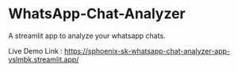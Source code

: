 # WhatsApp-Chat-Analyzer
A streamlit app to analyze your whatsapp chats.

Live Demo Link : https://sphoenix-sk-whatsapp-chat-analyzer-app-vslmbk.streamlit.app/
